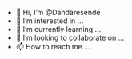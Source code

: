 - 👋 Hi, I’m @Dandaresende
- 👀 I’m interested in ...
- 🌱 I’m currently learning ...
- 💞️ I’m looking to collaborate on ...
- 📫 How to reach me ...

<!---
Dandaresende/Dandaresende is a ✨ special ✨ repository because its `README.md` (this file) appears on your GitHub profile.
You can click the Preview link to take a look at your changes.
--->
